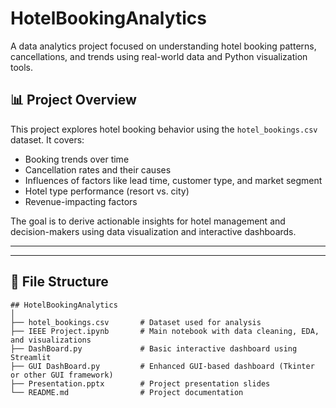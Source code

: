 # HotelBookingAnalytics

A data analytics project focused on understanding hotel booking patterns, cancellations, and trends using real-world data and Python visualization tools.

## 📊 Project Overview

This project explores hotel booking behavior using the `hotel_bookings.csv` dataset. It covers:

- Booking trends over time
- Cancellation rates and their causes
- Influences of factors like lead time, customer type, and market segment
- Hotel type performance (resort vs. city)
- Revenue-impacting factors

The goal is to derive actionable insights for hotel management and decision-makers using data visualization and interactive dashboards.

---
---

## 📂 File Structure

```
## HotelBookingAnalytics
│
├── hotel_bookings.csv       # Dataset used for analysis
├── IEEE Project.ipynb       # Main notebook with data cleaning, EDA, and visualizations
├── DashBoard.py             # Basic interactive dashboard using Streamlit
├── GUI DashBoard.py         # Enhanced GUI-based dashboard (Tkinter or other GUI framework)
├── Presentation.pptx        # Project presentation slides
└── README.md                # Project documentation
```

